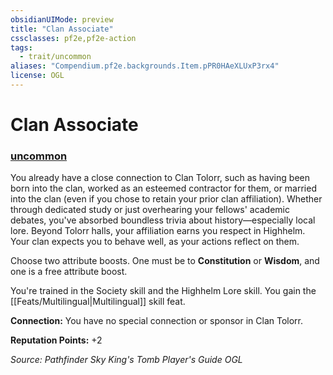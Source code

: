 ```yaml
---
obsidianUIMode: preview
title: "Clan Associate"
cssclasses: pf2e,pf2e-action
tags:
  - trait/uncommon
aliases: "Compendium.pf2e.backgrounds.Item.pPR0HAeXLUxP3rx4"
license: OGL
---
```

# Clan Associate

### [uncommon](uncommon "Uncommon Rarity Trait")






You already have a close connection to Clan Tolorr, such as having been born into the clan, worked as an esteemed contractor for them, or married into the clan (even if you chose to retain your prior clan affiliation). Whether through dedicated study or just overhearing your fellows' academic debates, you've absorbed boundless trivia about history—especially local lore. Beyond Tolorr halls, your affiliation earns you respect in Highhelm. Your clan expects you to behave well, as your actions reflect on them.

Choose two attribute boosts. One must be to **Constitution** or **Wisdom**, and one is a free attribute boost.

You're trained in the Society skill and the Highhelm Lore skill. You gain the [[Feats/Multilingual|Multilingual]] skill feat.

**Connection:** You have no special connection or sponsor in Clan Tolorr.

**Reputation Points:** +2

*Source: Pathfinder Sky King's Tomb Player's Guide*
*OGL*